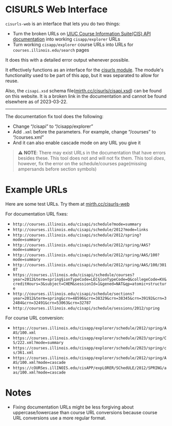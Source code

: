 # CISURLS Web Interface
`cisurls-web` is an interface that lets you do two things:
- Turn the broken URLs on [UIUC Course Information Suite(CIS) API documentation](https://courses.illinois.edu/cisdocs/api) into working `cisapp/explorer` URLs
- Turn working `cisapp/explorer` course URLs into URLs for `courses.illinois.edu/search` pages

It does this with a detailed error output whenever possible.

It effectively functions as an interface for the [cisurls module](https://www.npmjs.com/package/cisurls). The module's functionality used to be part of this app, but it was separated to allow for reuse.

Also, the `cisapi.xsd` schema file([mirth.cc/cisurls/cisapi.xsd](https://mirth.cc/fix-cisapi/cisapi.xsd)) can be found on this website. It is a broken link in the documentation and cannot be found elsewhere as of 2023-03-22. 

---

The documentation fix tool does the following:
- Change “/cisapi” to “/cisapp/explorer”
- Add `.xml` before the parameters. For example, change “/courses” to “/courses.xml”
- And it can also enable cascade mode on any URL you give it

> ⚠️ **NOTE**: There may exist URLs in the documentation that have errors besides these. This tool does not and will not fix them. This tool *does*, however, fix the error on the schedule/courses page(missing ampersands before section symbols)


# Example URLs

Here are some test URLs. Try them at [mirth.cc/cisurls-web](https://mirth.cc/cisurls-web)

For documentation URL fixes:

- `http://courses.illinois.edu/cisapi/schedule?mode=summary`
- `http://courses.illinois.edu/cisapi/schedule/2012?mode=links`
- `http://courses.illinois.edu/cisapi/schedule/2012/spring?mode=summary`
- `http://courses.illinois.edu/cisapi/schedule/2012/spring/AAS?mode=summary`
- `http://courses.illinois.edu/cisapi/schedule/2012/spring/AAS/100?mode=summary`
- `http://courses.illinois.edu/cisapi/schedule/2012/spring/AAS/100/30107`
- `https://courses.illinois.edu/cisapi/schedule/courses?year=2012&term=spring§ionTypeCode=LEC§ionTypeCode=Q&collegeCode=KV&creditHours=3&subject=CHEM&sessionId=1&gened=NAT&qp=atomic+structure`
- `http://courses.illinois.edu/cisapi/schedule/sections?year=2012&term=spring&crn=48596&crn=38329&crn=38345&crn=39192&crn=32484&crn=32491&crn=53063&crn=32787`
- `http://courses.illinois.edu/cisapi/schedule/sessions/2012/spring`

For course URL conversion:
- `https://courses.illinois.edu/cisapp/explorer/schedule/2012/spring/AAS/100.xml`
- `https://courses.illinois.edu/cisapp/explorer/schedule/2023/spring/CS/222.xml?mode=summary`
- `https://courses.illinois.edu/cisapp/explorer/schedule/2023/spring/cs/361.xml`
- `https://courses.illinois.edu/cisapp/explorer/schedule/2012/spring/AAS/100.xml?mode=cascade`
- `https://cOURSes.illINOIS.edu/cisAPP/expLORER/SChedULE/2012/SPRING/aas/100.xml?mode=cascade`

# Notes

- Fixing documentation URLs might be less forgiving about uppercase/lowercase than course URL conversions because course URL conversions use a more regular format.
